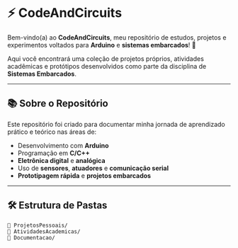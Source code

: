 # ⚡ CodeAndCircuits

Bem-vindo(a) ao **CodeAndCircuits**, meu repositório de estudos, projetos e experimentos voltados para **Arduino** e **sistemas embarcados**! 🚀

Aqui você encontrará uma coleção de projetos próprios, atividades acadêmicas e protótipos desenvolvidos como parte da disciplina de **Sistemas Embarcados**.

---

## 📚 Sobre o Repositório

Este repositório foi criado para documentar minha jornada de aprendizado prático e teórico nas áreas de:
- Desenvolvimento com **Arduino**
- Programação em **C/C++**
- **Eletrônica digital** e **analógica**
- Uso de **sensores**, **atuadores** e **comunicação serial**
- **Prototipagem rápida** e **projetos embarcados**

---

## 🛠️ Estrutura de Pastas

```plaintext
📁 ProjetosPessoais/
📁 AtividadesAcademicas/
📁 Documentacao/
